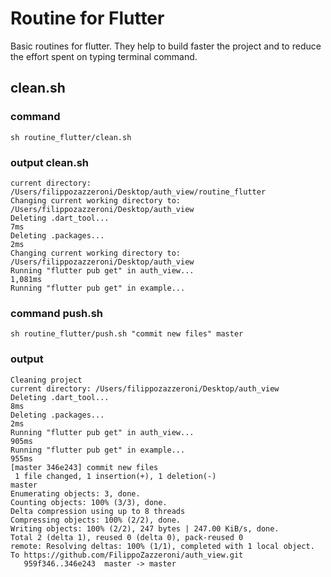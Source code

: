 # Routine for Flutter

Basic routines for flutter. They help to build faster the project and to reduce the effort spent on typing terminal command.

## clean.sh

### command

```
sh routine_flutter/clean.sh

```
### output clean.sh

```
current directory: /Users/filippozazzeroni/Desktop/auth_view/routine_flutter
Changing current working directory to: /Users/filippozazzeroni/Desktop/auth_view
Deleting .dart_tool...                                               7ms
Deleting .packages...                                                2ms
Changing current working directory to: /Users/filippozazzeroni/Desktop/auth_view
Running "flutter pub get" in auth_view...                        1,081ms
Running "flutter pub get" in example...  

```

### command push.sh

```
sh routine_flutter/push.sh "commit new files" master 

```
### output

```
Cleaning project
current directory: /Users/filippozazzeroni/Desktop/auth_view
Deleting .dart_tool...                                               8ms
Deleting .packages...                                                2ms
Running "flutter pub get" in auth_view...                          905ms
Running "flutter pub get" in example...                            955ms
[master 346e243] commit new files
 1 file changed, 1 insertion(+), 1 deletion(-)
master
Enumerating objects: 3, done.
Counting objects: 100% (3/3), done.
Delta compression using up to 8 threads
Compressing objects: 100% (2/2), done.
Writing objects: 100% (2/2), 247 bytes | 247.00 KiB/s, done.
Total 2 (delta 1), reused 0 (delta 0), pack-reused 0
remote: Resolving deltas: 100% (1/1), completed with 1 local object.
To https://github.com/FilippoZazzeroni/auth_view.git
   959f346..346e243  master -> master 

```

